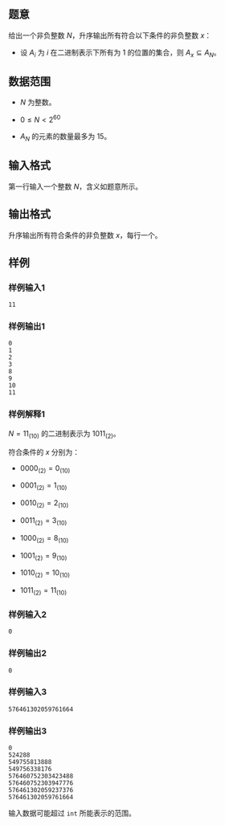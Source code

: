 ## 题意

给出一个非负整数 $N$，升序输出所有符合以下条件的非负整数 $x$：

- 设 $A_i$ 为 $i$ 在二进制表示下所有为 $1$ 的位置的集合，则 $A_x \subseteq A_N$。

## 数据范围

- $N$ 为整数。

- $0 \leq N < 2^{60}$

- $A_N$ 的元素的数量最多为 $15$。

## 输入格式

第一行输入一个整数 $N$，含义如题意所示。

## 输出格式

升序输出所有符合条件的非负整数 $x$，每行一个。

## 样例

### 样例输入1

```
11
```

### 样例输出1

```
0
1
2
3
8
9
10
11
```

### 样例解释1

$N=11_{(10)}$ 的二进制表示为 $1011_{(2)}$。

符合条件的 $x$ 分别为：

- $0000_{(2)}=0_{(10)}$

- $0001_{(2)}=1_{(10)}$

- $0010_{(2)}=2_{(10)}$

- $0011_{(2)}=3_{(10)}$

- $1000_{(2)}=8_{(10)}$

- $1001_{(2)}=9_{(10)}$

- $1010_{(2)}=10_{(10)}$

- $1011_{(2)}=11_{(10)}$

### 样例输入2

```
0
```

### 样例输出2

```
0
```

### 样例输入3

```
576461302059761664
```

### 样例输出3

```
0
524288
549755813888
549756338176
576460752303423488
576460752303947776
576461302059237376
576461302059761664
```

输入数据可能超过 `int` 所能表示的范围。